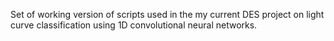 Set of working version of scripts used in the my current DES project on light
curve classification using 1D convolutional neural networks. 
